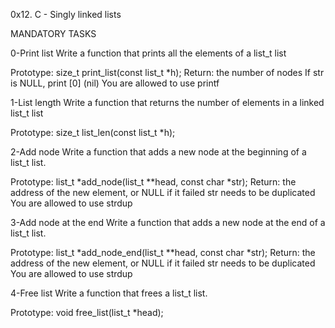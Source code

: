 0x12. C - Singly linked lists

MANDATORY TASKS

0-Print list
Write a function that prints all the elements of a list_t list

Prototype: size_t print_list(const list_t *h);
Return: the number of nodes
If str is NULL, print [0] (nil)
You are allowed to use printf



1-List length
Write a function that returns the number of elements in a linked list_t list

Prototype: size_t list_len(const list_t *h);



2-Add node
Write a function that adds a new node at the beginning of a list_t list.

Prototype: list_t *add_node(list_t **head, const char *str);
Return: the address of the new element, or NULL if it failed
str needs to be duplicated
You are allowed to use strdup



3-Add node at the end
Write a function that adds a new node at the end of a list_t list.

Prototype: list_t *add_node_end(list_t **head, const char *str);
Return: the address of the new element, or NULL if it failed
str needs to be duplicated
You are allowed to use strdup



4-Free list
Write a function that frees a list_t list.

Prototype: void free_list(list_t *head);
